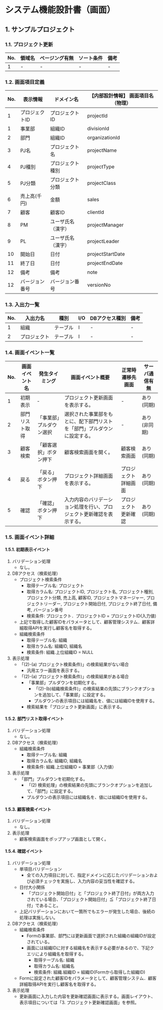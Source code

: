 # システム機能設計書（画面）

## 1. サンプルプロジェクト

### 1.1. プロジェクト更新

| No. | 領域名 | ページング有無 | ソート条件 | 備考 |
| --- | ------ | -------------- | ---------- | ---- |
| 1   | -      | -              | -          | -    |

### 1.2. 画面項目定義

| No. | 表示情報 | ドメイン名 | 【内部設計情報】 画面項目名（物理） |
| --- | -------- | ---------- | ----------------------------------- |
| 1   | プロジェクトID | プロジェクトID | projectId |
| 1   | 事業部 | 組織ID | divisionId |
| 2   | 部門 | 組織ID | organizationId |
| 3   | PJ名 | プロジェクト名 | projectName |
| 4   | PJ種別 | プロジェクト種別 | projectType |
| 5   | PJ分類 | プロジェクト分類 | projectClass |
| 6   | 売上高(千円) | 金額 | sales |
| 7   | 顧客 | 顧客ID | clientId |
| 8   | PM | ユーザ氏名（漢字） | projectManager |
| 9   | PL | ユーザ氏名（漢字） | projectLeader |
| 10  | 開始日 | 日付 | projectStartDate |
| 11  | 終了日 | 日付 | projectEndDate |
| 12  | 備考 | 備考 | note |
| 12  | バージョン番号 | バージョン番号 | versionNo |

### 1.3. 入出力一覧

| No. | 入出力名 | 種別 | I/O | DBアクセス種別 | 備考 |
| --- | -------- | ---- | --- | -------------- | ---- |
| 1   | 組織 | テーブル | I | - | - |
| 2   | プロジェクト | テーブル | I | - | - |

### 1.4. 画面イベント一覧

| No. | 画面イベント名 | 発生タイミング | 画面イベント概要 | 正常時遷移先画面 | サーバ通信有無 |
| --- | -------------- | -------------- | ---------------- | ---------------- | -------------- |
| 1   | 初期表示 | ‐ | プロジェクト更新画面を表示する。 | - | あり(同期) |
| 2   | 部門リスト取得 | 「事業部」プルダウン選択 | 選択された事業部をもとに、配下部門リストを「部門」プルダウンに設定する。 | - | あり(非同期) |
| 3   | 顧客検索 | 「顧客選択」ボタン押下 | 顧客検索画面を開く。 | 顧客検索画面 | あり(同期) |
| 4   | 戻る | 「戻る」ボタン押下 | プロジェクト詳細画面を表示する。 | プロジェクト詳細画面 | あり(同期) |
| 5   | 確認 | 「確認」ボタン押下 | 入力内容のバリデーション処理を行い、プロジェクト更新確認を表示する。 | プロジェクト更新確認 | あり(同期) |

### 1.5. 画面イベント詳細

#### 1.5.1. 初期表示イベント

1. バリデーション処理
    - なし。
2. DBアクセス（検索処理）
    - プロジェクト検索条件
        - 取得テーブル名: プロジェクト
        - 取得カラム名: プロジェクトID, プロジェクト名, プロジェクト種別, プロジェクト分類, 売上高, 顧客ID, プロジェクトマネージャー, プロジェクトリーダー, プロジェクト開始日付, プロジェクト終了日付, 備考, バージョン番号
        - 検索条件: プロジェクト．プロジェクトID = プロジェクトID(入力値)
    - 上記で取得した顧客IDをパラメータとして、顧客管理システム．顧客詳細取得APIを実行し顧客名を取得する。
    - 組織検索条件
        - 取得テーブル名: 組織
        - 取得カラム名: 組織ID, 組織名
        - 検索条件: 組織.上位組織ID = NULL
3. 表示処理
    - 「(2)-(a) プロジェクト検索条件)」の検索結果がない場合
        - 汎用エラー画面を表示する。
    - 「(2)-(a) プロジェクト検索条件)」の検索結果がある場合
        - 「事業部」プルダウンを初期化する。
            - 「(2)-(b)組織検索条件)」の検索結果の先頭にブランクオプションを追加して、「事業部」に設定する。
            - プルダウンの表示項目には組織名を、値には組織IDを使用する。
        - 検索結果を「プロジェクト更新画面」に表示する。

#### 1.5.2. 部門リスト取得イベント

1. バリデーション処理
    - なし。
2. DBアクセス（検索処理）
    - 組織検索条件
        - 取得テーブル名: 組織
        - 取得カラム名: 組織ID, 組織名
        - 検索条件: 組織.上位組織ID = 事業部（入力値）
3. 表示処理
    - 「部門」プルダウンを初期化する。
        - 「(2) 検索処理」の検索結果の先頭にブランクオプションを追加して、「部門」に設定する。
        - プルダウンの表示項目には組織名を、値には組織IDを使用する。

#### 1.5.3. 顧客検索イベント

1. バリデーション処理
    - なし。
2. 表示処理
    - 顧客検索画面をポップアップ画面として開く。

#### 1.5.4. 確認イベント

1. バリデーション処理
    - 単項目バリデーション
        - 全ての入力項目に対して、指定ドメインに応じたバリデーションおよび必須チェックを実施し、入力内容の妥当性を確認する。
    - 日付大小関係
        - 「プロジェクト開始日付」と「プロジェクト終了日付」が両方入力されている場合、「プロジェクト開始日付」≦「プロジェクト終了日付」であること。
    - 上記バリデーションにおいて一箇所でもエラーが発生した場合、後続の処理は実施しない。
2. DBアクセス（検索処理）
    - 組織検索条件
        - Formの事業部、部門には更新画面で選択された組織の組織IDが設定されている。
        - 画面には組織IDに対する組織名を表示する必要があるので、下記クエリにより組織名を取得する。
            - 取得テーブル名: 組織
            - 取得カラム名: 組織名
            - 検索条件: 組織.組織ID = 組織ID(Formから取得した組織ID)
    - Formに設定された顧客IDをパラメータとして、顧客管理システム．顧客詳細取得APIを実行し顧客名を取得する。
3. 表示処理
    - 更新画面に入力した内容を更新確認画面に表示する。画面レイアウト、表示項目については「3. プロジェクト更新確認画面」を参照。